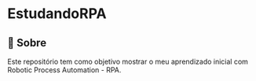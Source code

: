 # EstudandoRPA

## 🤖 Sobre <a name="Sobre"></a>

Este repositório tem como objetivo mostrar o meu aprendizado inicial com Robotic Process Automation - RPA. 
